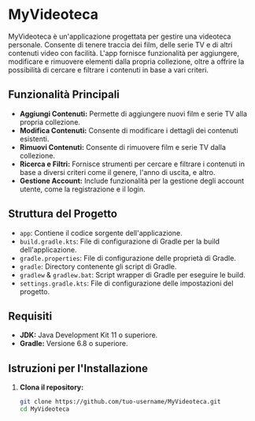 # MyVideoteca

MyVideoteca è un'applicazione progettata per gestire una videoteca personale. Consente di tenere traccia dei film, delle serie TV e di altri contenuti video con facilità. L'app fornisce funzionalità per aggiungere, modificare e rimuovere elementi dalla propria collezione, oltre a offrire la possibilità di cercare e filtrare i contenuti in base a vari criteri.

## Funzionalità Principali

- **Aggiungi Contenuti:** Permette di aggiungere nuovi film e serie TV alla propria collezione.
- **Modifica Contenuti:** Consente di modificare i dettagli dei contenuti esistenti.
- **Rimuovi Contenuti:** Consente di rimuovere film e serie TV dalla collezione.
- **Ricerca e Filtri:** Fornisce strumenti per cercare e filtrare i contenuti in base a diversi criteri come il genere, l'anno di uscita, e altro.
- **Gestione Account:** Include funzionalità per la gestione degli account utente, come la registrazione e il login.

## Struttura del Progetto

- `app`: Contiene il codice sorgente dell'applicazione.
- `build.gradle.kts`: File di configurazione di Gradle per la build dell'applicazione.
- `gradle.properties`: File di configurazione delle proprietà di Gradle.
- `gradle`: Directory contenente gli script di Gradle.
- `gradlew` & `gradlew.bat`: Script wrapper di Gradle per eseguire le build.
- `settings.gradle.kts`: File di configurazione delle impostazioni del progetto.

## Requisiti

- **JDK:** Java Development Kit 11 o superiore.
- **Gradle:** Versione 6.8 o superiore.

## Istruzioni per l'Installazione

1. **Clona il repository:**
   ```sh
   git clone https://github.com/tuo-username/MyVideoteca.git
   cd MyVideoteca

